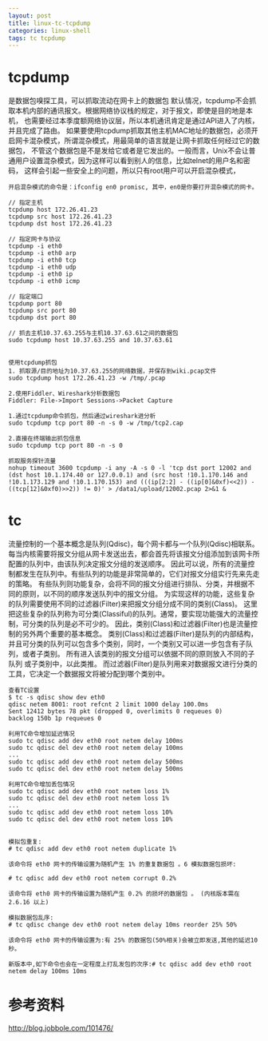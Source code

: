 ```yaml
---
layout: post
title: linux-tc-tcpdump
categories: linux-shell
tags: tc tcpdump
---
```


# tcpdump

是数据包嗅探工具，可以抓取流动在网卡上的数据包
默认情况，tcpdump不会抓取本机内部的通讯报文。根据网络协议栈的规定，对于报文，即使是目的地是本机，
也需要经过本季度额网络协议层，所以本机通讯肯定是通过API进入了内核，并且完成了路由。
如果要使用tcpdump抓取其他主机MAC地址的数据包，必须开启网卡混杂模式，所谓混杂模式，用最简单的语言就是让网卡抓取任何经过它的数据包，
不管这个数据包是不是发给它或者是它发出的。一般而言，Unix不会让普通用户设置混杂模式，因为这样可以看到别人的信息，比如telnet的用户名和密码，
这样会引起一些安全上的问题，所以只有root用户可以开启混杂模式，
```shell
开启混杂模式的命令是：ifconfig en0 promisc, 其中，en0是你要打开混杂模式的网卡。

// 指定主机
tcpdump host 172.26.41.23
tcpdump src host 172.26.41.23
tcpdump dst host 172.26.41.23

// 指定网卡与协议
tcpdump -i eth0
tcpdump -i eth0 arp
tcpdump -i eth0 tcp
tcpdump -i eth0 udp
tcpdump -i eth0 ip
tcpdump -i eth0 icmp

// 指定端口
tcpdump port 80
tcpdump src port 80
tcpdump dst port 80

// 抓去主机10.37.63.255与主机10.37.63.61之间的数据包
sudo tcpdump host 10.37.63.255 and 10.37.63.61


使用tcpdump抓包
1. 抓取源/目的地址为10.37.63.255的网络数据，并保存到wiki.pcap文件
sudo tcpdump host 172.26.41.23 -w /tmp/.pcap

2.使用Fiddler、Wireshark分析数据包
Fiddler: File->Import Sessions->Packet Capture

1.通过tcpdump命令抓包，然后通过wireshark进分析
sudo tcpdump tcp port 80 -n -s 0 -w /tmp/tcp2.cap

2.直接在终端输出抓包信息
sudo tcpdump tcp port 80 -n -s 0

抓取服务探针流量
nohup timeout 3600 tcpdump -i any -A -s 0 -l 'tcp dst port 12002 and (dst host 10.1.174.40 or 127.0.0.1) and (src host !10.1.170.146 and !10.1.173.129 and !10.1.170.153) and (((ip[2:2] - ((ip[0]&0xf)<<2)) - ((tcp[12]&0xf0)>>2)) != 0)' > /data1/upload/12002.pcap 2>&1 &
```

# tc

流量控制的一个基本概念是队列(Qdisc)，每个网卡都与一个队列(Qdisc)相联系。
每当内核需要将报文分组从网卡发送出去，都会首先将该报文分组添加到该网卡所配置的队列中，由该队列决定报文分组的发送顺序。
因此可以说，所有的流量控制都发生在队列中。有些队列的功能是非常简单的，它们对报文分组实行先来先走的策略。
有些队列则功能复杂，会将不同的报文分组进行排队、分类，并根据不同的原则，以不同的顺序发送队列中的报文分组。
为实现这样的功能，这些复杂的队列需要使用不同的过滤器(Filter)来把报文分组分成不同的类别(Class)。
这里把这些复杂的队列称为可分类(Classiful)的队列。通常，要实现功能强大的流量控制，可分类的队列是必不可少的。
因此，类别(Class)和过滤器(Filter)也是流量控制的另外两个重要的基本概念。
类别(Class)和过滤器(Filter)是队列的内部结构，并且可分类的队列可以包含多个类别，同时，一个类别又可以进一步包含有子队列，或者子类别。
所有进入该类别的报文分组可以依据不同的原则放入不同的子队列 或子类别中，以此类推。
而过滤器(Filter)是队列用来对数据报文进行分类的工具，它决定一个数据报文将被分配到哪个类别中。

```shell
查看TC设置
$ tc -s qdisc show dev eth0
qdisc netem 8001: root refcnt 2 limit 1000 delay 100.0ms
Sent 12412 bytes 78 pkt (dropped 0, overlimits 0 requeues 0)
backlog 150b 1p requeues 0

利用TC命令增加延迟情况
sudo tc qdisc add dev eth0 root netem delay 100ms
sudo tc qdisc del dev eth0 root netem delay 100ms
...
sudo tc qdisc add dev eth0 root netem delay 500ms
sudo tc qdisc del dev eth0 root netem delay 500ms

利用TC命令增加丢包情况
sudo tc qdisc add dev eth0 root netem loss 1%
sudo tc qdisc del dev eth0 root netem loss 1%
...
sudo tc qdisc add dev eth0 root netem loss 10%
sudo tc qdisc del dev eth0 root netem loss 10%


模拟包重复:
# tc qdisc add dev eth0 root netem duplicate 1%

该命令将 eth0 网卡的传输设置为随机产生 1% 的重复数据包 。6 模拟数据包损坏:

# tc qdisc add dev eth0 root netem corrupt 0.2%

该命令将 eth0 网卡的传输设置为随机产生 0.2% 的损坏的数据包 。 (内核版本需在 2.6.16 以上)

模拟数据包乱序:
# tc qdisc change dev eth0 root netem delay 10ms reorder 25% 50%

该命令将 eth0 网卡的传输设置为:有 25% 的数据包(50%相关)会被立即发送,其他的延迟10 秒。

新版本中,如下命令也会在一定程度上打乱发包的次序:# tc qdisc add dev eth0 root netem delay 100ms 10ms
```

# 参考资料
http://blog.jobbole.com/101476/
